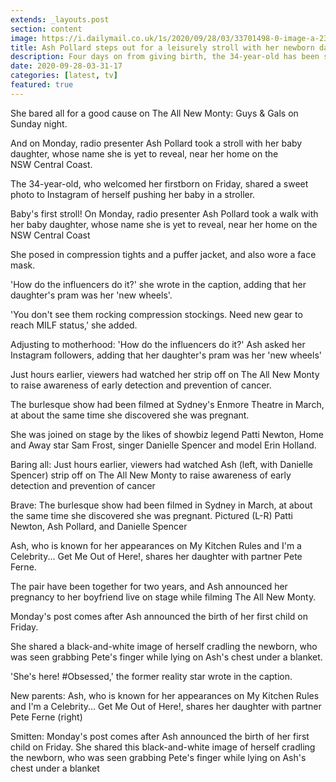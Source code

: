 ```yaml
---
extends: _layouts.post
section: content
image: https://i.dailymail.co.uk/1s/2020/09/28/03/33701498-0-image-a-23_1601260091105.jpg 
title: Ash Pollard steps out for a leisurely stroll with her newborn daughter 
description: Four days on from giving birth, the 34-year-old has been spotted stepping out for the very first time with her baby girl. 
date: 2020-09-28-03-31-17 
categories: [latest, tv] 
featured: true 
--- 
```

She bared all for a good cause on The All New Monty: Guys & Gals on Sunday night.

And on Monday, radio presenter Ash Pollard took a stroll with her baby daughter, whose name she is yet to reveal, near her home on the NSW Central Coast.

The 34-year-old, who welcomed her firstborn on Friday, shared a sweet photo to Instagram of herself pushing her baby in a stroller.

Baby's first stroll! On Monday, radio presenter Ash Pollard took a walk with her baby daughter, whose name she is yet to reveal, near her home on the NSW Central Coast

She posed in compression tights and a puffer jacket, and also wore a face mask.

'How do the influencers do it?' she wrote in the caption, adding that her daughter's pram was her 'new wheels'.

'You don't see them rocking compression stockings. Need new gear to reach MILF status,' she added.

Adjusting to motherhood: 'How do the influencers do it?' Ash asked her Instagram followers, adding that her daughter's pram was her 'new wheels'

Just hours earlier, viewers had watched her strip off on The All New Monty to raise awareness of early detection and prevention of cancer.

The burlesque show had been filmed at Sydney's Enmore Theatre in March, at about the same time she discovered she was pregnant.

She was joined on stage by the likes of showbiz legend Patti Newton, Home and Away star Sam Frost, singer Danielle Spencer and model Erin Holland.

Baring all: Just hours earlier, viewers had watched Ash (left, with Danielle Spencer) strip off on The All New Monty to raise awareness of early detection and prevention of cancer

Brave: The burlesque show had been filmed in Sydney in March, at about the same time she discovered she was pregnant. Pictured (L-R) Patti Newton, Ash Pollard, and Danielle Spencer

Ash, who is known for her appearances on My Kitchen Rules and I'm a Celebrity... Get Me Out of Here!, shares her daughter with partner Pete Ferne.

The pair have been together for two years, and Ash announced her pregnancy to her boyfriend live on stage while filming The All New Monty.

Monday's post comes after Ash announced the birth of her first child on Friday.

She shared a black-and-white image of herself cradling the newborn, who was seen grabbing Pete's finger while lying on Ash's chest under a blanket.

'She's here! #Obsessed,' the former reality star wrote in the caption. 

New parents: Ash, who is known for her appearances on My Kitchen Rules and I'm a Celebrity... Get Me Out of Here!, shares her daughter with partner Pete Ferne (right)

Smitten: Monday's post comes after Ash announced the birth of her first child on Friday. She shared this black-and-white image of herself cradling the newborn, who was seen grabbing Pete's finger while lying on Ash's chest under a blanket

